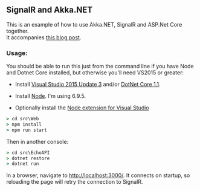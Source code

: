 ## SignalR and Akka.NET

This is an example of how to use Akka.NET, SignalR and ASP.Net Core together.  
It accompanies [this blog post](https://mikebridge.github.io/articles/signalr-akka/).

### Usage:

You should be able to run this just from the command line if you have Node and Dotnet Core installed,
but otherwise you'll need VS2015 or greater:

- Install [Visual Studio 2015 Update 3](https://www.visualstudio.com/en-us/news/releasenotes/vs2015-update3-vs)
and/or [DotNet Core 1.1](https://www.microsoft.com/net/download/core#/current).

- Install [Node](https://nodejs.org/en/).  I'm using 6.9.5.

- Optionally install the [Node extension for Visual Studio](https://www.visualstudio.com/vs/node-js/)

```cmd
> cd src\Web
> npm install
> npm run start
```

Then in another console:

```cmd
> cd src\EchoAPI
> dotnet restore
> dotnet run
```

In a browser, navigate to [http://localhost:3000/](http://localhost:3000/).  It connects
on startup, so reloading the page will retry the connection to SignalR.
